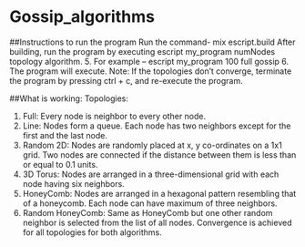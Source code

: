 # Gossip_algorithms
##Instructions to run the program
Run the command- mix escript.build
After building, run the program by executing escript my_program numNodes topology algorithm.
5. For example – escript my_program 100 full gossip
6. The program will execute.
Note: If the topologies don’t converge, terminate the program by pressing ctrl + c, and re-execute the program.

##What is working:
Topologies:
1. Full: Every node is neighbor to every other node.
2. Line: Nodes form a queue. Each node has two neighbors except for the first and the last node.
3. Random 2D: Nodes are randomly placed at x, y co-ordinates on a 1x1 grid. Two nodes are connected if the distance between them is less than or equal to 0.1 units.
4. 3D Torus: Nodes are arranged in a three-dimensional grid with each node having six neighbors.
5. HoneyComb: Nodes are arranged in a hexagonal pattern resembling that of a honeycomb. Each node can have maximum of three neighbors.
6. Random HoneyComb: Same as HoneyComb but one other random neighbor is selected from the list of all nodes.
Convergence is achieved for all topologies for both algorithms.
